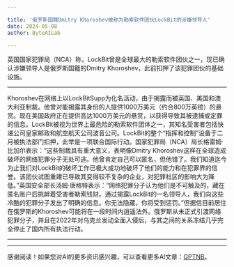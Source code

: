 ```yaml
---

title: '俄罗斯国籍Dmitry Khoroshev被称为勒索软件团伙LockBit的涉嫌领导人'
date: 2024-05-08
author: ByteAILab

---
```


英国国家犯罪局（NCA）称，LockBit曾是全球最大的勒索软件团伙之一，现已确认涉嫌领导人是俄罗斯国籍的Dmitry Khoroshev，此前扣押了该犯罪团伙的基础设施。

---
Khoroshev在网络上以LockBitSupp为化名活动，由于揭露而被英国、美国和澳大利亚制裁。他曾对能揭露其身份的人提供1000万美元（约合800万英镑）的悬赏。现在美国政府正在提供高达1000万美元的悬赏，以获得导致其被逮捕或定罪的信息。LockBit被视为世界上最危险的勒索软件团体之一，其知名受害者包括快递公司皇家邮政和航空航天公司波音公司。LockBit的整个“指挥和控制”设备于二月被执法部门扣押，此举是一项联合国际行动。国家犯罪局（NCA）局长格雷姆·比加尔表示：“这些制裁具有重大意义，表明像Dmitry Khoroshev这样在全球造成破坏的网络犯罪分子无处可逃。他曾肯定自己可以匿名，但他错了。我们知道迄今为止我们对LockBit的破坏工作已极大成功地破坏了他们的能力和在犯罪界的信誉。该团伙试图重建已导致其变得较不复杂的企业，对犯罪社区的影响大为降低。”英国安全部长汤姆·唐格特表示：“网络犯罪分子认为他们是不可触及的，藏在匿名账户后挑衅着受害者勒索钱财。通过揭露LockBit的一名领导人，我们向这些冷酷的犯罪分子发出了明确的信息。你无法隐藏，你将受到惩罚。”但据信目前居住在俄罗斯的Khoroshev可能将在一段时间内逍遥法外。俄罗斯从未正式引渡网络犯罪分子，并且在2022年对乌克兰发动全面入侵后，与其之间的关系冻结几乎完全停止了国内所有执法行动。

---
---
感谢阅读！如果您对AI的更多资讯感兴趣，可以查看更多AI文章：[GPTNB](https://gptnb.com)。
